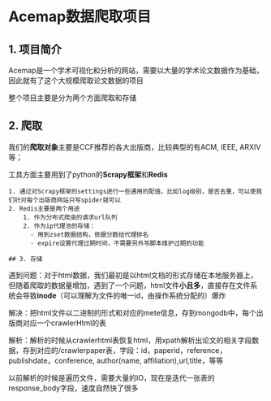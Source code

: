 # Acemap数据爬取项目

## 1. 项目简介

Acemap是一个学术可视化和分析的网站，需要以大量的学术论文数据作为基础，因此就有了这个大规模爬取论文数据的项目

整个项目主要是分为两个方面爬取和存储

## 2. 爬取

​	我们的**爬取对象**主要是CCF推荐的各大出版商，比较典型的有ACM, IEEE, ARXIV等；

​	工具方面主要用到了python的**Scrapy框架**和**Redis**

	1. 通过对Scrapy框架的settings进行一些通用的配值，比如log级别，是否去重，可以使我们针对每个出版商网站只写spider就可以
 	2. Redis主要是两个用途
      	1. 作为分布式爬虫的请求url队列
      	2. 作为ip代理池的存储：
          - 用到zset数据结构，依据分数给代理排名
          - expire设置代理过期时间，不需要另外写脚本维护过期的功能

	## 3. 存储

​	遇到问题：对于html数据，我们最初是以html文档的形式存储在本地服务器上，但随着爬取的数据量增加，遇到了一个问题，html文件**小且多**，直接存在文件系统会导致**inode**（可以理解为文件的唯一id，由操作系统分配的）爆炸

​	解决：把html文件以二进制的形式和对应的mete信息，存到mongodb中，每个出版商对应一个crawlerHtml的表

​	解析：解析的时候从crawlerhtml表恢复html，用xpath解析出论文的相关字段数据，存到对应的/crawlerpaper表，字段：id，paperid，reference，publishdate，conference, author(name, affiliation),url,title，等等

​	以前解析的时候是遍历文件，需要大量的IO，现在是迭代一张表的response_body字段，速度自然快了很多

